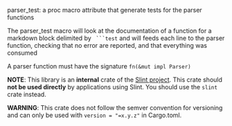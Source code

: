 parser_test: a proc macro attribute that generate tests for the parser functions

The parser_test macro will look at the documentation of a function for a
markdown block delimited by ` ```test` and will feeds each line to the parser
function, checking that no error are reported, and that everything was consumed

A parser function must have the signature `fn(&mut impl Parser)`

**NOTE**: This library is an **internal** crate of the [Slint project](https://sixtyfps.io).
This crate should **not be used directly** by applications using Slint.
You should use the `slint` crate instead.

**WARNING**: This crate does not follow the semver convention for versioning and can
only be used with `version = "=x.y.z"` in Cargo.toml.
